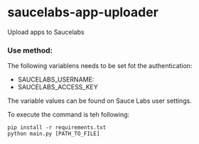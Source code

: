 # saucelabs-app-uploader
Upload apps to Saucelabs

### Use method:

The following variablens needs to be set fot the authentication:

- SAUCELABS_USERNAME: 
- SAUCELABS_ACCESS_KEY

The variable values can be found on Sauce Labs user settings.

To execute the command is teh following:

```commandline
pip install -r requirements.txt
python main.py [PATH_TO_FILE]
```
